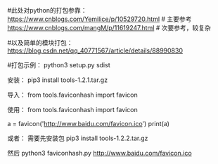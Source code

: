 
#此处对python的打包参靠：
https://www.cnblogs.com/Yemilice/p/10529720.html        # 主要参考
https://www.cnblogs.com/mangM/p/11619247.html           # 次要参考，较复杂

#以及简单的模块打包：
https://blog.csdn.net/qq_40771567/article/details/88990830



#打包示例：
python3 setup.py sdist

安装：
pip3 install tools-1.2.1.tar.gz


导入：
from tools.faviconhash import favicon

使用：
from tools.faviconhash import favicon

a = favicon('http://www.baidu.com/favicon.ico')
print(a)


或者：
需要先安装包
pip3 install tools-1.2.2.tar.gz

然后
python3 faviconhash.py http://www.baidu.com/favicon.ico

